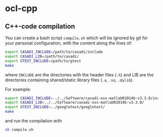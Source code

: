 # ocl-cpp

## C++-code compilation

You can create a bash script `compile.sh` which will be ignored by git for your personal configuration, with the content along the lines of:
```bash
export CASADI_INCLUDE=/path/to/casadi/include
export CASADI_LIB=/path/to/casadi/
export GTEST_INCLUDE=/path/to/gtest
make
```
where `INCLUDE` are the directories with the header files (`.h`) and LIB are the directories containing shared/static library files (`.a`, `.so`, `.dylib`).

For example:
```bash
export CASADI_INCLUDE=../../Software/casadi-osx-matlabR2014b-v3.3.0/include
export CASADI_LIB=../../Software/casadi-osx-matlabR2014b-v3.3.0/
export GTEST_INCLUDE=../googletest/googletest/
make
```

and run the compilation with
```bash
sh compile.sh
```
